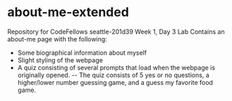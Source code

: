 # about-me-extended
Repository for CodeFellows seattle-201d39 Week 1, Day 3 Lab
Contains an about-me page with the following:
- Some biographical information about myself
- Slight styling of the webpage
- A quiz consisting of several prompts that load when the webpage is originally opened.
-- The quiz consists of 5 yes or no questions, a higher/lower number guessing game, and a guess my favorite food game.
